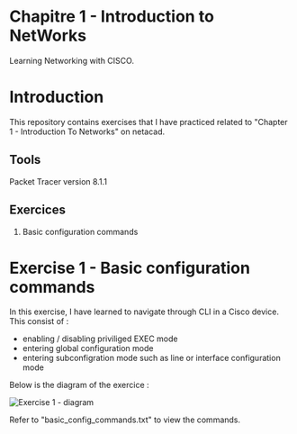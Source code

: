 # Chapitre 1 - Introduction to NetWorks
Learning Networking with CISCO. 

# Introduction
This repository contains exercises that I have practiced related to "Chapter 1 - Introduction To Networks" on netacad. 

## Tools
Packet Tracer version 8.1.1

## Exercices
1. Basic configuration commands


# Exercise 1 - Basic configuration commands
In this exercise, I have learned to navigate through CLI in a Cisco device. This consist of :
- enabling / disabling priviliged EXEC mode
- entering global configuration mode
- entering subconfigration mode such as line or interface configuration mode

Below is the diagram of the exercice :

![Exercise 1 - diagram](https://github.com/RiriJane/Intro_To_Networks_CISCO/blob/main/ex1_basic_commands/exo_1.jpg)

Refer to "basic_config_commands.txt" to view the commands.
